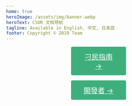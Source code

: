 ```yaml
---
home: true
heroImage: /assets/img/banner.webp
heroText: CSUR 文档导航
tagline: Available in English, 中文, 日本語
footer: Copyright © 2019 Team
---
```


<p align="center"><a href="/tw/docs/guide/" class="nav-link action-button" style="width:150px; display:inline-block; font-size:1.2rem; color:#fff; background-color:#3eaf7c; padding: .8rem 1.6rem; border-radius:4px; transition: background-color .1s ease; box-sizing:border-box; border-buttom: 1px soild #389d70;">刁民指南 →</a></p>
<p align="center"><a href="/tw/docs/dev/" class="nav-link action-button" style="width:150px; display:inline-block; font-size:1.2rem; color:#fff; background-color:#3eaf7c; padding: .8rem 1.6rem; border-radius:4px; transition: background-color .1s ease; box-sizing:border-box; border-buttom: 1px soild #389d70;">開發者 →</a></p>

<!-- <div class="footer">
    <p align="center">Copyright © 2019 amamIya</p>
</div>
-->
